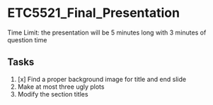 # ETC5521_Final_Presentation

Time Limit: the presentation will be 5 minutes long with 3 minutes of question time

## Tasks

1. [x] Find a proper background image for title and end slide
2. Make at most three ugly plots 
3. Modify the section titles
